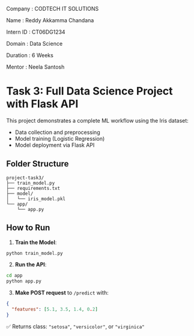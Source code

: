 Company : CODTECH IT SOLUTIONS

Name : Reddy Akkamma Chandana

Intern ID : CT06DG1234

Domain : Data Science

Duration : 6 Weeks

Mentor : Neela Santosh


# Task 3: Full Data Science Project with Flask API

This project demonstrates a complete ML workflow using the Iris dataset:
- Data collection and preprocessing
- Model training (Logistic Regression)
- Model deployment via Flask API

##  Folder Structure

```
project-task3/
├── train_model.py
├── requirements.txt
├── model/
│   └── iris_model.pkl
└── app/
    └── app.py
```

##  How to Run

1. **Train the Model**:
```bash
python train_model.py
```

2. **Run the API**:
```bash
cd app
python app.py
```

3. **Make POST request** to `/predict` with:
```json
{
  "features": [5.1, 3.5, 1.4, 0.2]
}
```

✅ Returns class: `"setosa"`, `"versicolor"`, or `"virginica"`
